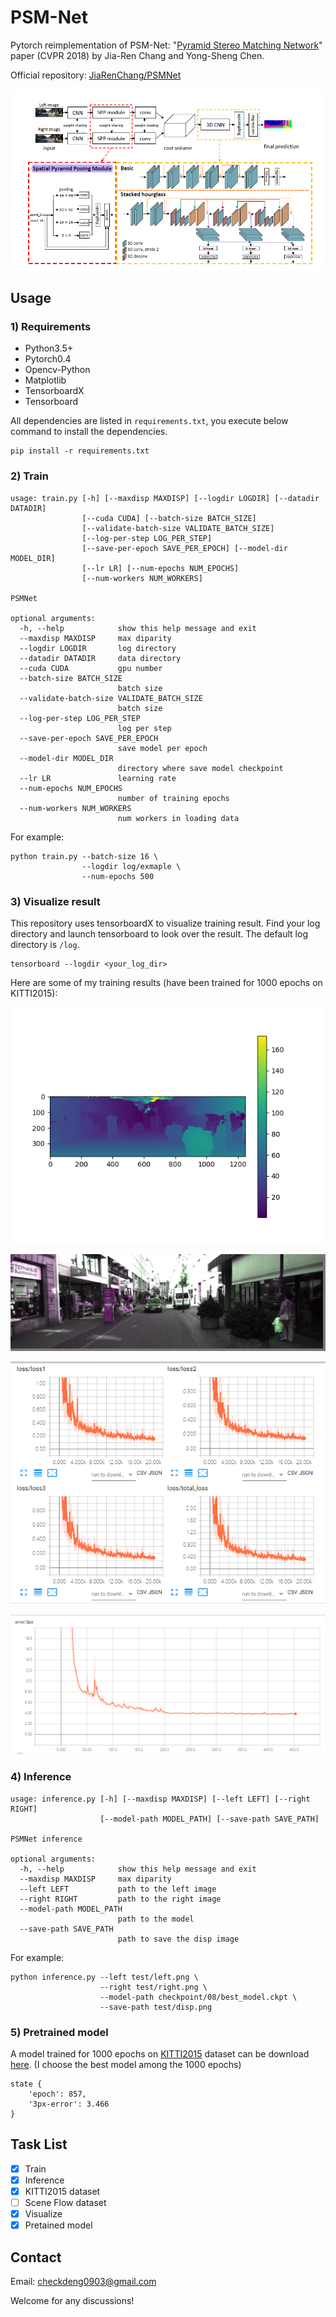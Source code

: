 # PSM-Net

Pytorch reimplementation of PSM-Net: "[Pyramid Stereo Matching Network](https://arxiv.org/abs/1803.08669)" paper (CVPR 2018) by Jia-Ren Chang and Yong-Sheng Chen.

Official repository: [JiaRenChang/PSMNet](https://github.com/JiaRenChang/PSMNet)

![model](pic/model.png)

## Usage

### 1) Requirements

- Python3.5+
- Pytorch0.4
- Opencv-Python
- Matplotlib
- TensorboardX
- Tensorboard

All dependencies are listed in `requirements.txt`, you execute below command to install the dependencies.

``` shell
pip install -r requirements.txt
```



### 2) Train

``` shell
usage: train.py [-h] [--maxdisp MAXDISP] [--logdir LOGDIR] [--datadir DATADIR]
                [--cuda CUDA] [--batch-size BATCH_SIZE]
                [--validate-batch-size VALIDATE_BATCH_SIZE]
                [--log-per-step LOG_PER_STEP]
                [--save-per-epoch SAVE_PER_EPOCH] [--model-dir MODEL_DIR]
                [--lr LR] [--num-epochs NUM_EPOCHS]
                [--num-workers NUM_WORKERS]

PSMNet

optional arguments:
  -h, --help            show this help message and exit
  --maxdisp MAXDISP     max diparity
  --logdir LOGDIR       log directory
  --datadir DATADIR     data directory
  --cuda CUDA           gpu number
  --batch-size BATCH_SIZE
                        batch size
  --validate-batch-size VALIDATE_BATCH_SIZE
                        batch size
  --log-per-step LOG_PER_STEP
                        log per step
  --save-per-epoch SAVE_PER_EPOCH
                        save model per epoch
  --model-dir MODEL_DIR
                        directory where save model checkpoint
  --lr LR               learning rate
  --num-epochs NUM_EPOCHS
                        number of training epochs
  --num-workers NUM_WORKERS
                        num workers in loading data
```

For example:

``` shell
python train.py --batch-size 16 \
                --logdir log/exmaple \
                --num-epochs 500
```



### 3) Visualize result

This repository uses tensorboardX to visualize training result. Find your log directory and launch tensorboard to look over the result. The default log directory is `/log`.

``` shell
tensorboard --logdir <your_log_dir>
```

Here are some of my training results (have been trained for 1000 epochs on KITTI2015):

![disp](pic/01.png)

![left](pic/02.png)

![loss](pic/loss.png)

![error](pic/error3px.png)



### 4) Inference

``` shell
usage: inference.py [-h] [--maxdisp MAXDISP] [--left LEFT] [--right RIGHT]
                    [--model-path MODEL_PATH] [--save-path SAVE_PATH]

PSMNet inference

optional arguments:
  -h, --help            show this help message and exit
  --maxdisp MAXDISP     max diparity
  --left LEFT           path to the left image
  --right RIGHT         path to the right image
  --model-path MODEL_PATH
                        path to the model
  --save-path SAVE_PATH
                        path to save the disp image
```

For example:

``` shell
python inference.py --left test/left.png \
                    --right test/right.png \
                    --model-path checkpoint/08/best_model.ckpt \
                    --save-path test/disp.png
```



### 5) Pretrained model

A model trained for 1000 epochs on [KITTI2015](http://www.cvlibs.net/datasets/kitti/eval_scene_flow.php?benchmark=stereo) dataset can be download [here](https://drive.google.com/open?id=1JW330o2UGQi6XGB4o3pD_MdGttYwiZdv). (I choose the best model among the 1000 epochs)

```
state {
    'epoch': 857,
    '3px-error': 3.466
}
```

## Task List

- [x] Train
- [x] Inference
- [x] KITTI2015 dataset
- [ ] Scene Flow dataset
- [x] Visualize
- [x] Pretained model

## Contact

Email: checkdeng0903@gmail.com

Welcome for any discussions! 

